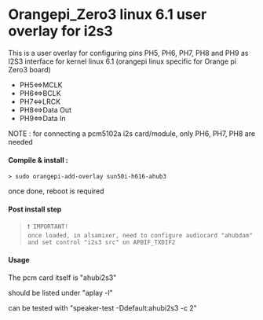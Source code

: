 # Orangepi\_Zero3 linux 6.1 user overlay for i2s3

This is a user overlay for configuring pins PH5, PH6, PH7, PH8 and PH9 as I2S3 interface for kernel linux 6.1 (orangepi linux specific for Orange pi Zero3 board)

*   PH5\<=>MCLK
*   PH6\<=>BCLK
*   PH7\<=>LRCK
*   PH8\<=>Data Out
*   PH9\<=>Data In

NOTE : for connecting a pcm5102a i2s card/module, only PH6, PH7, PH8 are needed

#### Compile & install :

```plaintext
> sudo orangepi-add-overlay sun50i-h616-ahub3
```

once done, reboot is required

#### Post install step

> ```plaintext
> ❗ IMPORTANT!
> once loaded, in alsamixer, need to configure audiocard "ahubdam" and set control "i2s3 src" on APBIF_TXDIF2
> ```

#### Usage

The pcm card itself is "ahubi2s3"

should be listed under "aplay -l"

can be tested with "speaker-test -Ddefault:ahubi2s3 -c 2"
